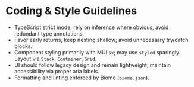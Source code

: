 # Coding & Style Guidelines
- TypeScript strict mode; rely on inference where obvious, avoid redundant type annotations.
- Favor early returns, keep nesting shallow; avoid unnecessary try/catch blocks.
- Component styling primarily with MUI `sx`; may use `styled` sparingly. Layout via `Stack`, `Container`, `Grid`.
- UI should follow legacy design and remain lightweight; maintain accessibility via proper aria labels.
- Formatting and linting enforced by Biome (`biome.json`).